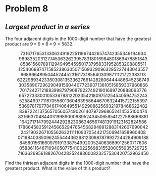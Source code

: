 # Problem 8
## _Largest product in a series_

The four adjacent digits in the $1000$-digit number that have the greatest product are $9 \times 9 \times 8 \times 9 = 5832$.

<p align="center">
    73167176531330624919225119674426574742355349194934<br>
    96983520312774506326239578318016984801869478851843<br>
    85861560789112949495459501737958331952853208805511<br>
    12540698747158523863050715693290963295227443043557<br>
    66896648950445244523161731856403098711121722383113<br>
    62229893423380308135336276614282806444486645238749<br>
    30358907296290491560440772390713810515859307960866<br>
    70172427121883998797908792274921901699720888093776<br>
    65727333001053367881220235421809751254540594752243<br>
    52584907711670556013604839586446706324415722155397<br>
    53697817977846174064955149290862569321978468622482<br>
    83972241375657056057490261407972968652414535100474<br>
    82166370484403199890008895243450658541227588666881<br>
    16427171479924442928230863465674813919123162824586<br>
    17866458359124566529476545682848912883142607690042<br>
    24219022671055626321111109370544217506941658960408<br>
    07198403850962455444362981230987879927244284909188<br>
    84580156166097919133875499200524063689912560717606<br>
    05886116467109405077541002256983155200055935729725<br>
    71636269561882670428252483600823257530420752963450

Find the thirteen adjacent digits in the $1000$-digit number that have the greatest product. What is the value of this product?
